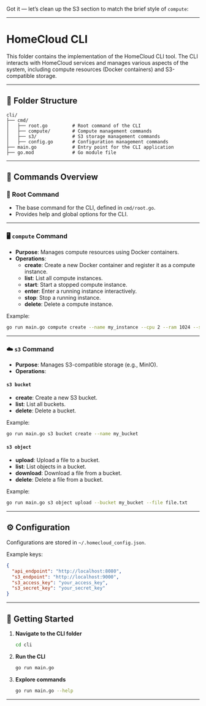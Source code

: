 Got it — let’s clean up the S3 section to match the brief style of `compute`:

---

# HomeCloud CLI  

This folder contains the implementation of the HomeCloud CLI tool. The CLI interacts with HomeCloud services and manages various aspects of the system, including compute resources (Docker containers) and S3-compatible storage.

---

## 📁 Folder Structure  

```plaintext
cli/
├── cmd/
│   ├── root.go         # Root command of the CLI
│   ├── compute/        # Compute management commands
│   ├── s3/             # S3 storage management commands
│   ├── config.go       # Configuration management commands
├── main.go             # Entry point for the CLI application
├── go.mod              # Go module file
```

---

## 🔧 Commands Overview  

### 🌟 Root Command  
- The base command for the CLI, defined in `cmd/root.go`.  
- Provides help and global options for the CLI.  

---

### 🖥️ `compute` Command  
- **Purpose**: Manages compute resources using Docker containers.  
- **Operations**:  
  - **create**: Create a new Docker container and register it as a compute instance.  
  - **list**: List all compute instances.  
  - **start**: Start a stopped compute instance.  
  - **enter**: Enter a running instance interactively.  
  - **stop**: Stop a running instance.  
  - **delete**: Delete a compute instance.  

Example:  
```bash
go run main.go compute create --name my_instance --cpu 2 --ram 1024 --storage 20 --image python:3.10-alpine
```

---

### ☁️ `s3` Command  
- **Purpose**: Manages S3-compatible storage (e.g., MinIO).  
- **Operations**:  

#### `s3 bucket`  
  - **create**: Create a new S3 bucket.  
  - **list**: List all buckets.  
  - **delete**: Delete a bucket.  

Example:  
```bash
go run main.go s3 bucket create --name my_bucket
```

#### `s3 object`  
  - **upload**: Upload a file to a bucket.  
  - **list**: List objects in a bucket.  
  - **download**: Download a file from a bucket.  
  - **delete**: Delete a file from a bucket.  

Example:  
```bash
go run main.go s3 object upload --bucket my_bucket --file file.txt
```

---

## ⚙️ Configuration  

Configurations are stored in `~/.homecloud_config.json`.  

Example keys:  
```json
{
  "api_endpoint": "http://localhost:8080",
  "s3_endpoint": "http://localhost:9000",
  "s3_access_key": "your_access_key",
  "s3_secret_key": "your_secret_key"
}
```

---

## 🚀 Getting Started  

1. **Navigate to the CLI folder**  
   ```bash
   cd cli
   ```

2. **Run the CLI**  
   ```bash
   go run main.go
   ```

3. **Explore commands**  
   ```bash
   go run main.go --help
   ```

---